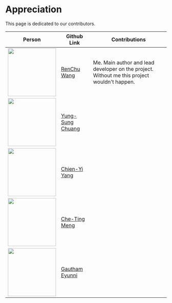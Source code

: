 # Appreciation

This page is dedicated to our contributors.


| Person                                                                       | Github Link                                        | Contributions                                                                               |
| ---------------------------------------------------------------------------- | -------------------------------------------------- | ------------------------------------------------------------------------------------------- |
| <img src="https://avatars.githubusercontent.com/rentruewang" width="150"/>   | [RenChu Wang](https://github.com/rentruewang)      | Me. Main author and lead developer on the project. Without me this project wouldn't happen. |
| <img src="https://avatars.githubusercontent.com/voidism" width="150"/>       | [Yung-Sung Chuang](https://github.com/voidism)     |                                                                                             |
| <img src="https://avatars.githubusercontent.com/doctryucsd" width="150"/>    | [Chien-Yi Yang](https://github.com/doctryucsd)     |                                                                                             |
| <img src="https://avatars.githubusercontent.com/psydak-meng" width="150"/>   | [Che-Ting Meng](https://github.com/psydak-meng)    |                                                                                             |
| <img src="https://avatars.githubusercontent.com/gauthameyunni" width="150"/> | [Gautham Eyunni](https://github.com/gauthameyunni) |                                                                                             |


